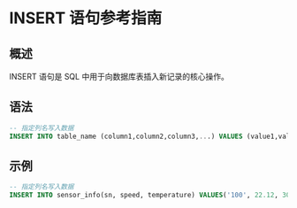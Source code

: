 # INSERT 语句参考指南

## 概述
INSERT 语句是 SQL 中用于向数据库表插入新记录的核心操作。

## 语法

```SQL
-- 指定列名写入数据
INSERT INTO table_name (column1,column2,column3,...) VALUES (value1,value2,value3,...)
```

## 示例

```SQL
-- 指定列名写入数据
INSERT INTO sensor_info(sn, speed, temperature) VALUES('100', 22.12, 30.8), ('101', 34.12, 40.6), ('102', 56.12, 52.3);
```
